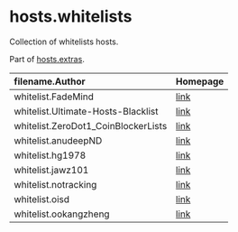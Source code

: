 # hosts.whitelists

Collection of whitelists hosts. 

Part of [hosts.extras](https://github.com/FadeMind/hosts.extras). 

| filename.Author | Homepage 
:-----------------|---------
| whitelist.FadeMind  | [link](https://github.com/FadeMind/hosts.extras)
| whitelist.Ultimate-Hosts-Blacklist | [link](https://github.com/Ultimate-Hosts-Blacklist/whitelist)
| whitelist.ZeroDot1_CoinBlockerLists | [link](https://github.com/Ultimate-Hosts-Blacklist/ZeroDot1_CoinBlockerLists)
| whitelist.anudeepND | [link](https://github.com/anudeepND/blacklist) 
| whitelist.hg1978 | [link](https://github.com/hg1978/AdGuard-Home-Whitelist)
| whitelist.jawz101 | [link](https://github.com/jawz101)
| whitelist.notracking | [link](https://github.com/notracking/hosts-blocklists)
| whitelist.oisd | [link](https://oisd.nl/excludes.php)
| whitelist.ookangzheng | [link](https://github.com/ookangzheng/blahdns)
